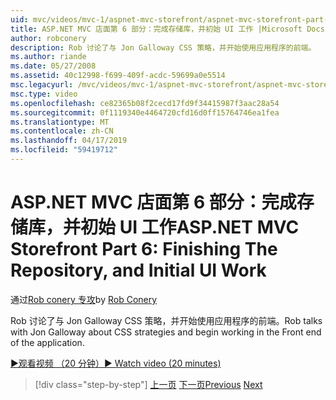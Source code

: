 ```yaml
---
uid: mvc/videos/mvc-1/aspnet-mvc-storefront/aspnet-mvc-storefront-part-6-finishing-the-repository-and-initial-ui-work
title: ASP.NET MVC 店面第 6 部分：完成存储库，并初始 UI 工作 |Microsoft Docs
author: robconery
description: Rob 讨论了与 Jon Galloway CSS 策略，并开始使用应用程序的前端。
ms.author: riande
ms.date: 05/27/2008
ms.assetid: 40c12998-f699-409f-acdc-59699a0e5514
msc.legacyurl: /mvc/videos/mvc-1/aspnet-mvc-storefront/aspnet-mvc-storefront-part-6-finishing-the-repository-and-initial-ui-work
msc.type: video
ms.openlocfilehash: ce82365b08f2cecd17fd9f34415987f3aac28a54
ms.sourcegitcommit: 0f1119340e4464720cfd16d0ff15764746ea1fea
ms.translationtype: MT
ms.contentlocale: zh-CN
ms.lasthandoff: 04/17/2019
ms.locfileid: "59419712"
---
```

# <a name="aspnet-mvc-storefront-part-6-finishing-the-repository-and-initial-ui-work"></a><span data-ttu-id="a1494-103">ASP.NET MVC 店面第 6 部分：完成存储库，并初始 UI 工作</span><span class="sxs-lookup"><span data-stu-id="a1494-103">ASP.NET MVC Storefront Part 6: Finishing The Repository, and Initial UI Work</span></span>

<span data-ttu-id="a1494-104">通过[Rob conery 专攻](https://github.com/robconery)</span><span class="sxs-lookup"><span data-stu-id="a1494-104">by [Rob Conery](https://github.com/robconery)</span></span>

<span data-ttu-id="a1494-105">Rob 讨论了与 Jon Galloway CSS 策略，并开始使用应用程序的前端。</span><span class="sxs-lookup"><span data-stu-id="a1494-105">Rob talks with Jon Galloway about CSS strategies and begin working in the Front end of the application.</span></span>

[<span data-ttu-id="a1494-106">&#9654;观看视频 （20 分钟）</span><span class="sxs-lookup"><span data-stu-id="a1494-106">&#9654; Watch video (20 minutes)</span></span>](https://channel9.msdn.com/Blogs/ASP-NET-Site-Videos/aspnet-mvc-storefront-part-6-finishing-the-repository-and-initial-ui-work)

> [!div class="step-by-step"]
> <span data-ttu-id="a1494-107">[上一页](aspnet-mvc-storefront-part-5-globalization.md)
> [下一页](aspnet-mvc-storefront-part-7-routing-and-ui-work.md)</span><span class="sxs-lookup"><span data-stu-id="a1494-107">[Previous](aspnet-mvc-storefront-part-5-globalization.md)
[Next](aspnet-mvc-storefront-part-7-routing-and-ui-work.md)</span></span>
